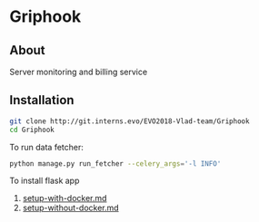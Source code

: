# Griphook

## About

Server monitoring and billing service

## Installation

```bash
git clone http://git.interns.evo/EVO2018-Vlad-team/Griphook
cd Griphook
```

To run data fetcher:
```bash
python manage.py run_fetcher --celery_args='-l INFO'
``` 


To install flask app
1. [setup-with-docker.md](setup-with-docker.md)
1. [setup-without-docker.md](setup-without-docker.md)
